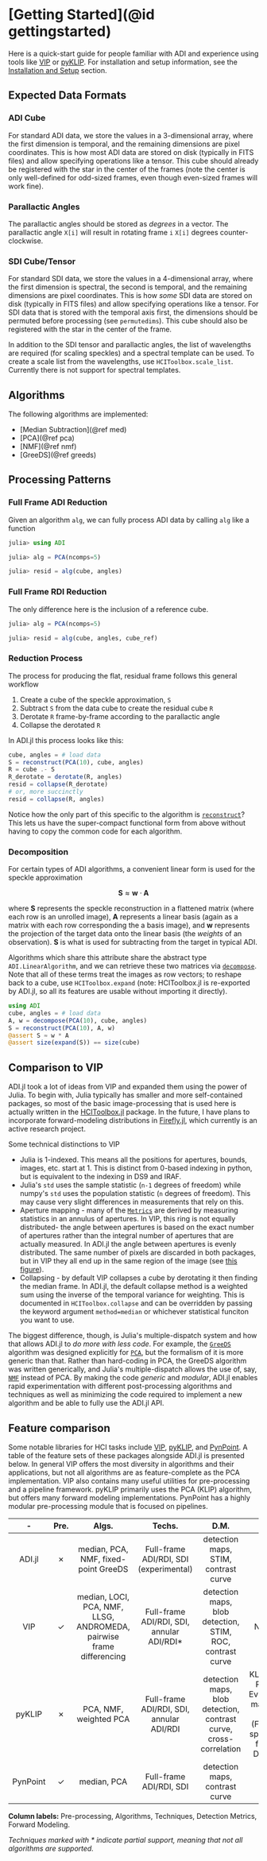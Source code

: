 # [Getting Started](@id gettingstarted)

Here is a quick-start guide for people familiar with ADI and experience using tools like [VIP](https://github.com/vortex-exoplanet/VIP) or [pyKLIP](https://pyklip.readthedocs.io/en/latest/). For installation and setup information, see the [Installation and Setup](@ref) section.

## Expected Data Formats

### ADI Cube

For standard ADI data, we store the values in a 3-dimensional array, where the first dimension is temporal, and the remaining dimensions are pixel coordinates. This is how most ADI data are stored on disk (typically in FITS files) and allow specifying operations like a tensor. This cube should already be registered with the star in the center of the frames (note the center is only well-defined for odd-sized frames, even though even-sized frames will work fine).

### Parallactic Angles

The parallactic angles should be stored as *degrees* in a vector. The parallactic angle `X[i]` will result in rotating frame `i` `X[i]` degrees counter-clockwise.

### SDI Cube/Tensor

For standard SDI data, we store the values in a 4-dimensional array, where the first dimension is spectral, the second is temporal, and the remaining dimensions are pixel coordinates. This is how *some* SDI data are stored on disk (typically in FITS files) and allow specifying operations like a tensor. For SDI data that is stored with the temporal axis first, the dimensions should be permuted before processing (see `permutedims`). This cube should also be registered with the star in the center of the frame.

In addition to the SDI tensor and parallactic angles, the list of wavelengths are required (for scaling speckles) and a spectral template can be used. To create a scale list from the wavelengths, use `HCIToolbox.scale_list`. Currently there is not support for spectral templates.

## Algorithms

The following algorithms are implemented:
* [Median Subtraction](@ref med)
* [PCA](@ref pca)
* [NMF](@ref nmf)
* [GreeDS](@ref greeds)

## Processing Patterns

### Full Frame ADI Reduction

Given an algorithm `alg`, we can fully process ADI data by calling `alg` like a function

```julia
julia> using ADI

julia> alg = PCA(ncomps=5)

julia> resid = alg(cube, angles)
```

### Full Frame RDI Reduction

The only difference here is the inclusion of a reference cube.

```julia
julia> alg = PCA(ncomps=5)

julia> resid = alg(cube, angles, cube_ref)
```

### Reduction Process

The process for producing the flat, residual frame follows this general workflow

1. Create a cube of the speckle approximation, `S`
2. Subtract `S` from the data cube to create the residual cube `R`
3. Derotate `R` frame-by-frame according to the parallactic angle
4. Collapse the derotated `R`

In ADI.jl this process looks like this:

```julia
cube, angles = # load data
S = reconstruct(PCA(10), cube, angles)
R = cube .- S
R_derotate = derotate(R, angles)
resid = collapse(R_derotate)
# or, more succinctly
resid = collapse(R, angles)
```

Notice how the only part of this specific to the algorithm is [`reconstruct`](@ref)? This lets us have the super-compact functional form from above without having to copy the common code for each algorithm.

### Decomposition

For certain types of ADI algorithms, a convenient linear form is used for the speckle approximation
```math
\mathbf{S} \approx \mathbf{w} \cdot \mathbf{A}
```
where $\mathbf{S}$ represents the speckle reconstruction in a flattened matrix (where each row is an unrolled image), $\mathbf{A}$ represents a linear basis (again as a matrix with each row corresponding the a basis image), and $\mathbf{w}$ represents the projection of the target data onto the linear basis (the *weights* of an observation). $\mathbf{S}$ is what is used for subtracting from the target in typical ADI.

Algorithms which share this attribute share the abstract type `ADI.LinearAlgorithm`, and we can retrieve these two matrices via [`decompose`](@ref). Note that all of these terms treat the images as row vectors; to reshape back to a cube, use `HCIToolbox.expand` (note: HCIToolbox.jl is re-exported by ADI.jl, so all its features are usable without importing it directly).

```julia
using ADI
cube, angles = # load data
A, w = decompose(PCA(10), cube, angles)
S = reconstruct(PCA(10), A, w)
@assert S ≈ w * A
@assert size(expand(S)) == size(cube)
```

## Comparison to VIP

ADI.jl took a lot of ideas from VIP and expanded them using the power of Julia. To begin with, Julia typically has smaller and more self-contained packages, so most of the basic image-processing that is used here is actually written in the [HCIToolbox.jl](https://github.com/JuliaHCI/HCIToolbox.jl) package. In the future, I have plans to incorporate forward-modeling distributions in [Firefly.jl](https://github.com/JuliaHCI/Firefly.jl), which currently is an active research project.

Some technical distinctions to VIP

* Julia is 1-indexed. This means all the positions for apertures, bounds, images, etc. start at 1. This is distinct from 0-based indexing in python, but is equivalent to the indexing in DS9 and IRAF.
* Julia's `std` uses the sample statistic (`n-1` degrees of freedom) while numpy's `std` uses the population statistic (`n` degrees of freedom). This may cause very slight differences in measurements that rely on this.
* Aperture mapping - many of the [`Metrics`](@ref) are derived by measuring statistics in an annulus of apertures. In VIP, this ring is not equally distributed- the angle between apertures is based on the exact number of apertures rather than the integral number of apertures that are actually measured. In ADI.jl the angle between apertures is evenly distributed. The same number of pixels are discarded in both packages, but in VIP they all end up in the same region of the image (see [this figure](assets/aperture_masks.png)).
* Collapsing - by default VIP collapses a cube by derotating it then finding the median frame. In ADI.jl, the default collapse method is a weighted sum using the inverse of the temporal variance for weighting. This is documented in `HCIToolbox.collapse` and can be overridden by passing the keyword argument `method=median` or whichever statistical funciton you want to use.

The biggest difference, though, is Julia's multiple-dispatch system and how that allows ADI.jl to *do more with less code*. For example, the [`GreeDS`](@ref) algorithm was designed explicitly for [`PCA`](@ref), but the formalism of it is more generic than that. Rather than hard-coding in PCA, the GreeDS algorithm was written generically, and Julia's multiple-dispatch  allows the use of, say, [`NMF`](@ref) instead of PCA. By making the code *generic* and *modular*, ADI.jl enables rapid experimentation with different post-processing algorithms and techniques as well as minimizing the code required to implement a new algorithm and be able to fully use the ADI.jl API.

## Feature comparison

Some notable libraries for HCI tasks include [VIP](https://github.com/vortex-exoplanet/VIP), [pyKLIP](https://pyklip.readthedocs.io/en/latest/), and [PynPoint](https://github.com/PynPoint/PynPoint). A table of the feature sets of these packages alongside ADI.jl is presented below. In general VIP offers the most diversity in algorithms and their applications, but not all algorithms are as feature-complete as the PCA implementation. VIP also contains many useful utilities for pre-processing and a pipeline framework. pyKLIP primarily uses the PCA (KLIP) algorithm, but offers many forward modeling implementations. PynPoint has a highly modular pre-processing module that is focused on pipelines.

| - | Pre. | Algs. | Techs. | D.M. | F.M. |
|:---:|:---:|:---:|:---:|:---:|:---:|
| ADI.jl | ✗ | median, PCA, NMF, fixed-point GreeDS | Full-frame ADI/RDI, SDI (experimental) | detection maps, STIM, contrast curve | ✗ |
| VIP | ✓ | median, LOCI, PCA, NMF, LLSG, ANDROMEDA, pairwise frame differencing | Full-frame ADI/RDI, SDI, annular ADI/RDI* | detection maps, blob detection, STIM, ROC, contrast curve | NegFC |
| pyKLIP | ✗ | PCA, NMF, weighted PCA | Full-frame ADI/RDI, SDI, annular ADI/RDI | detection maps, blob detection, contrast curve, cross-correlation | KLIP-FM, Planet Evidence, matched filter (FMMF), spectrum fitting, DiskFM |
| PynPoint | ✓ | median, PCA | Full-frame ADI/RDI, SDI | detection maps, contrast curve | ✗ |

**Column labels:** Pre-processing, Algorithms, Techniques, Detection Metrics, Forward Modeling.

*Techniques marked with * indicate partial support, meaning that not all algorithms are supported.*
